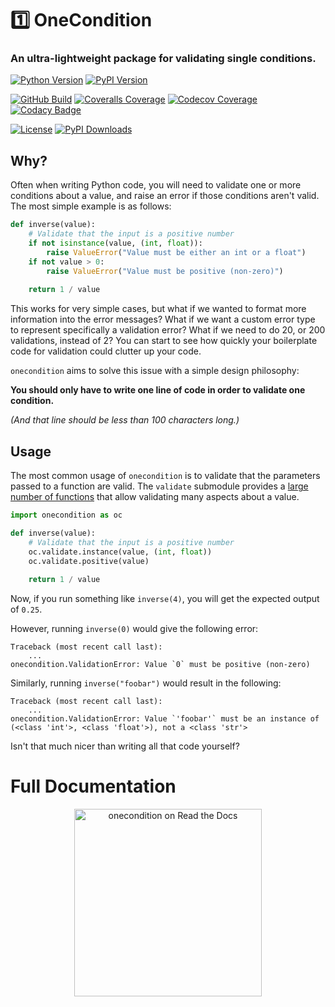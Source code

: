 # 1️⃣ OneCondition
### An ultra-lightweight package for validating single conditions.
[![Python Version](https://img.shields.io/pypi/pyversions/onecondition?logo=python&logoColor=white)](https://pypi.org/project/onecondition/)
[![PyPI Version](https://img.shields.io/pypi/v/onecondition?logo=PyPI&logoColor=white)](https://pypi.org/project/onecondition/)

[![GitHub Build](https://img.shields.io/github/actions/workflow/status/nimaid/python-onecondition/master.yml?logo=GitHub)](https://github.com/nimaid/python-onecondition/actions/workflows/master.yml)
[![Coveralls Coverage](https://img.shields.io/coverallsCoverage/github/nimaid/python-onecondition?logo=coveralls)](https://coveralls.io/github/nimaid/python-onecondition)
[![Codecov Coverage](https://codecov.io/gh/nimaid/python-onecondition/graph/badge.svg?token=IG0GJD2GIO)](https://codecov.io/gh/nimaid/python-onecondition)
[![Codacy Badge](https://app.codacy.com/project/badge/Grade/6016e7276903495c9d4a6f0dc89d2904)](https://app.codacy.com/gh/nimaid/python-onecondition/dashboard)

[![License](https://img.shields.io/pypi/l/onecondition?logo=opensourceinitiative&logoColor=white)](https://github.com/nimaid/python-onecondition/raw/main/LICENSE)
[![PyPI Downloads](https://img.shields.io/pypi/dm/onecondition.svg?label=pypi%20downloads&logo=PyPI&logoColor=white)](https://pypi.org/project/onecondition/)

## Why?
Often when writing Python code, you will need to validate one or more conditions about a value, and raise an error if those conditions aren't valid.
The most simple example is as follows:
```python
def inverse(value):
    # Validate that the input is a positive number
    if not isinstance(value, (int, float)):
        raise ValueError("Value must be either an int or a float")
    if not value > 0:
        raise ValueError("Value must be positive (non-zero)")
    
    return 1 / value
```
This works for very simple cases, but what if we wanted to format more information into the error messages? What if we want a custom error type to represent specifically a validation error? What if we need to do 20, or 200 validations, instead of 2? You can start to see how quickly your boilerplate code for validation could clutter up your code.

`onecondition` aims to solve this issue with a simple design philosophy:

**You should only have to write one line of code in order to validate one condition.**

*(And that line should be less than 100 characters long.)*
## Usage

<!--
```doctest
>>> import onecondition as oc

>>> def inverse(value):
...     oc.validate.instance(value, (int, float))
...     oc.validate.positive(value)
...     return 1 / value

>>> inverse(4)
0.25
>>> inverse(0)
Traceback (most recent call last):
    ...
onecondition.ValidationError: Value `0` must be positive (non-zero)
>>> inverse("foobar")
Traceback (most recent call last):
    ...
onecondition.ValidationError: Value `'foobar'` must be an instance of (<class 'int'>, <class 'float'>), not a <class 'str'>

```
-->

The most common usage of `onecondition` is to validate that the parameters passed to a function are valid.
The `validate` submodule provides a [large number of functions](https://onecondition.readthedocs.io/en/latest/autoapi/onecondition/validate/index.html#functions) that allow validating many aspects about a value.
```python
import onecondition as oc

def inverse(value):
    # Validate that the input is a positive number
    oc.validate.instance(value, (int, float))
    oc.validate.positive(value)
    
    return 1 / value
```
Now, if you run something like `inverse(4)`, you will get the expected output of `0.25`.

However, running `inverse(0)` would give the following error:
```
Traceback (most recent call last):
    ...
onecondition.ValidationError: Value `0` must be positive (non-zero)
```
Similarly, running `inverse("foobar")` would result in the following:
```
Traceback (most recent call last):
    ...
onecondition.ValidationError: Value `'foobar'` must be an instance of (<class 'int'>, <class 'float'>), not a <class 'str'>
```
Isn't that much nicer than writing all that code yourself?

# Full Documentation
<p align="center"><a href="https://onecondition.readthedocs.io/en/latest/index.html"><img src="https://brand-guidelines.readthedocs.org/_images/logo-wordmark-vertical-dark.png" width="300px" alt="onecondition on Read the Docs"></a></p>
